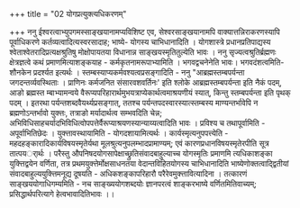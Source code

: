 +++
title = "02 योगप्रत्युक्त्यधिकरणम्"

+++
ननु ईश्वरत्वाभ्युपगमस्साङ्खयानामप्यविशिष्ट एव, सेश्वरसाङ्खयानामपि वाक्यात्तन्निराकरणस्यापि पूर्वाधिकरणे कर्तव्यत्वादित्यस्वरसादाह; भाष्ये- योगस्य चाभिधानादिति । योगशास्त्रे प्रधानप्रतिपाद्यस्य श्वेताश्वेतरादिप्रत्यक्षश्रुतिषु मोक्षोपायतया विधानान्न साङ्खयस्मृतितुल्येति भावः । ननु सृज्यत्वश्रुतिर्ब्रह्मणः क्षेत्रज्ञत्वे कथं प्रमाणमित्याशङ्कयाह - कर्मकृतनामरूपाभ्यामिति । भगवद्वचनेनेति भावः। भगवदंशत्वमिति- शौनकेन प्रदर्श्यत इत्यर्थः । स्तम्बस्याप्यकर्मवश्यत्वप्रसङ्गादिति - ननु "आब्रह्मस्तम्बपर्यन्ता जगदन्तर्व्यवस्थिताः । प्राणिनः कर्मजनित संसारवशवर्तिनः' इति श्लोके आब्रह्मस्तम्बपर्यन्ता इति नैकं पदम्, आङो ब्रह्मस्त म्बाभ्यामन्वये वैरूप्यपरिहारार्थमुभयत्राप्येकार्थत्वमाश्रयणीयं स्यात्, किन्तु स्तम्बपर्यन्ता इति पृथक् पदम् । इतरथा पर्यन्तशब्दवैयर्थ्यप्रसङ्गात्, ततश्च पर्यन्तपदस्वारस्यात्स्तम्बस्य माण्यन्तर्भावेपि न ब्रह्मणोऽन्तर्भावो युक्त्तः, तत्राङो मर्यादार्थत्व सम्भवदिति चेन्न; अभिविधिसाहचर्यादभिविधित्वोपपत्तेर्वैरूप्याश्रयणस्यान्याय्यत्वादिति भावः । प्रविश्य च तथापूर्वामिति - अपूर्वाभितिछेदः । युक्त्तावस्थायामिति - योगदशायामित्यर्थः । कार्यस्मृत्यनुपपत्त्येति - महदहङ्कारादिकार्यविषयस्मृतेर्यथा मूलश्रुत्यनुपलम्भादप्रामाण्यम्; एवं कारणप्रधानविषयस्मृतेरपीति सूत्र तात्पयर्ार्थः । परैस्तु औपनिषदयोगसापेक्षाच्छ्रुतिसंवादबाहुल्याच्च योगस्मृतिः प्रमाणमि त्यधिकाशङ्का युक्त्तिद्वयेन वर्णिता, तत्र प्रथमयुक्त्तेर्मोक्षसाधनतया वेदान्तविहितयोगस्य चाभिधानादिति भाष्येणोक्तत्वाद्द्वितीयां संवादबाहुल्ययुक्त्तिमनूद्य दूषयति - अधिकशङ्कापरिहारौ परैरेवमुक्त्तावित्यादिना । तत्कारणं साङ्खययोगाधिगम्यमिति - नच साङ्ख्ययोगशब्दयोः ज्ञानपरत्वं शाङ्करभाष्ये वर्णितमितिवाच्यम्; प्रसिद्धार्थपरित्यागे हेत्वभावादितिभावः ।।